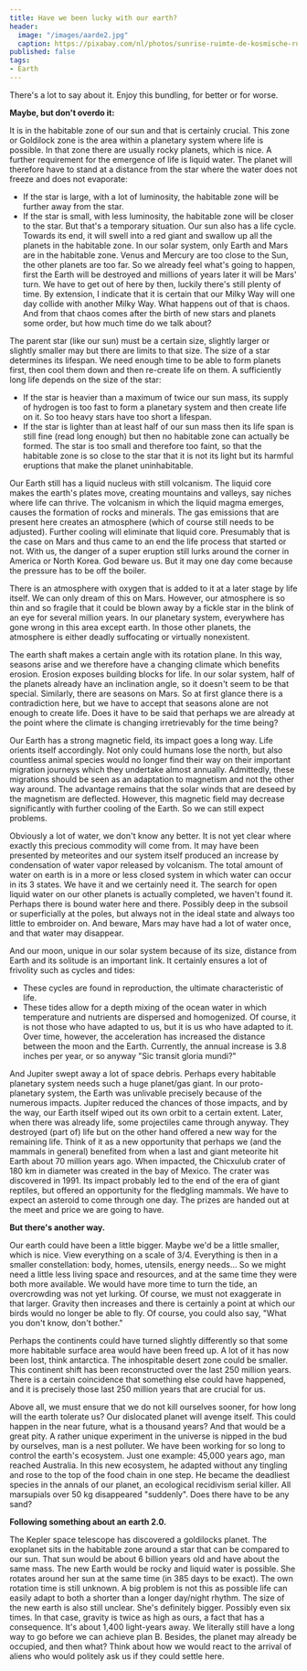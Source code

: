 ```yaml
---
title: Have we been lucky with our earth?
header:
  image: "/images/aarde2.jpg"
  caption: https://pixabay.com/nl/photos/sunrise-ruimte-de-kosmische-ruimte-1765027/
published: false
tags:
- Earth
---
```


There's a lot to say about it. Enjoy this bundling, for better or for worse.

**Maybe, but don't overdo it:**

It is in the habitable zone of our sun and that is certainly crucial. This zone or Goldilock zone is the area within a planetary system where life is possible. In that zone there are usually rocky planets, which is nice. A further requirement for the emergence of life is liquid water. The planet will therefore have to stand at a distance from the star where the water does not freeze and does not evaporate:
* If the star is large, with a lot of luminosity, the habitable zone will be further away from the star. 
* If the star is small, with less luminosity, the habitable zone will be closer to the star. 
But that's a temporary situation. Our sun also has a life cycle. Towards its end, it will swell into a red giant and swallow up all the planets in the habitable zone. In our solar system, only Earth and Mars are in the habitable zone. Venus and Mercury are too close to the Sun, the other planets are too far. So we already feel what's going to happen, first the Earth will be destroyed and millions of years later it will be Mars' turn. We have to get out of here by then, luckily there's still plenty of time. By extension, I indicate that it is certain that our Milky Way will one day collide with another Milky Way. What happens out of that is chaos. And from that chaos comes after the birth of new stars and planets some order, but how much time do we talk about?

The parent star (like our sun) must be a certain size, slightly larger or slightly smaller may but there are limits to that size. The size of a star determines its lifespan. We need enough time to be able to form planets first, then cool them down and then re-create life on them. A sufficiently long life depends on the size of the star:
* If the star is heavier than a maximum of twice our sun mass, its supply of hydrogen is too fast to form a planetary system and then create life on it. So too heavy stars have too short a lifespan. 
* If the star is lighter than at least half of our sun mass then its life span is still fine (read long enough) but then no habitable zone can actually be formed. The star is too small and therefore too faint, so that the habitable zone is so close to the star that it is not its light but its harmful eruptions that make the planet uninhabitable.

Our Earth still has a liquid nucleus with still volcanism. The liquid core makes the earth's plates move, creating mountains and valleys, say niches where life can thrive. The volcanism in which the liquid magma emerges, causes the formation of rocks and minerals. The gas emissions that are present here creates an atmosphere (which of course still needs to be adjusted). Further cooling will eliminate that liquid core. Presumably that is the case on Mars and thus came to an end the life process that started or not. With us, the danger of a super eruption still lurks around the corner in America or North Korea. God beware us. But it may one day come because the pressure has to be off the boiler. 

There is an atmosphere with oxygen that is added to it at a later stage by life itself. We can only dream of this on Mars. However, our atmosphere is so thin and so fragile that it could be blown away by a fickle star in the blink of an eye for several million years. In our planetary system, everywhere has gone wrong in this area except earth. In those other planets, the atmosphere is either deadly suffocating or virtually nonexistent.

The earth shaft makes a certain angle with its rotation plane. In this way, seasons arise and we therefore have a changing climate which benefits erosion. Erosion exposes building blocks for life. In our solar system, half of the planets already have an inclination angle, so it doesn't seem to be that special. Similarly, there are seasons on Mars. So at first glance there is a contradiction here, but we have to accept that seasons alone are not enough to create life. Does it have to be said that perhaps we are already at the point where the climate is changing irretrievably for the time being?

Our Earth has a strong magnetic field, its impact goes a long way. Life orients itself accordingly. Not only could humans lose the north, but also countless animal species would no longer find their way on their important migration journeys which they undertake almost annually. Admittedly, these migrations should be seen as an adaptation to magnetism and not the other way around. The advantage remains that the solar winds that are deseed by the magnetism are deflected. However, this magnetic field may decrease significantly with further cooling of the Earth. So we can still expect problems.

Obviously a lot of water, we don't know any better. It is not yet clear where exactly this precious commodity will come from. It may have been presented by meteorites and our system itself produced an increase by condensation of water vapor released by volcanism. The total amount of water on earth is in a more or less closed system in which water can occur in its 3 states. We have it and we certainly need it. The search for open liquid water on our other planets is actually completed, we haven't found it. Perhaps there is bound water here and there. Possibly deep in the subsoil or superficially at the poles, but always not in the ideal state and always too little to embroider on. And beware, Mars may have had a lot of water once, and that water may disappear.

And our moon, unique in our solar system because of its size, distance from Earth and its solitude is an important link. It certainly ensures a lot of frivolity such as cycles and tides:
* These cycles are found in reproduction, the ultimate characteristic of life. 
* These tides allow for a depth mixing of the ocean water in which temperature and nutrients are dispersed and homogenized. 
Of course, it is not those who have adapted to us, but it is us who have adapted to it. Over time, however, the acceleration has increased the distance between the moon and the Earth. Currently, the annual increase is 3.8 inches per year, or so anyway "Sic transit gloria mundi?"

And Jupiter swept away a lot of space debris. Perhaps every habitable planetary system needs such a huge planet/gas giant. In our proto-planetary system, the Earth was unlivable precisely because of the numerous impacts. Jupiter reduced the chances of those impacts, and by the way, our Earth itself wiped out its own orbit to a certain extent. Later, when there was already life, some projectiles came through anyway. They destroyed (part of) life but on the other hand offered a new way for the remaining life. Think of it as a new opportunity that perhaps we (and the mammals in general) benefited from when a last and giant meteorite hit Earth about 70 million years ago. When impacted, the Chicxulub crater of 180 km in diameter was created in the bay of Mexico. The crater was discovered in 1991. Its impact probably led to the end of the era of giant reptiles, but offered an opportunity for the fledgling mammals. We have to expect an asteroid to come through one day. The prizes are handed out at the meet and price we are going to have.

**But there's another way.**

Our earth could have been a little bigger. Maybe we'd be a little smaller, which is nice. View everything on a scale of 3/4. Everything is then in a smaller constellation: body, homes, utensils, energy needs... So we might need a little less living space and resources, and at the same time they were both more available. We would have more time to turn the tide, an overcrowding was not yet lurking. Of course, we must not exaggerate in that larger. Gravity then increases and there is certainly a point at which our birds would no longer be able to fly. Of course, you could also say, "What you don't know, don't bother."

Perhaps the continents could have turned slightly differently so that some more habitable surface area would have been freed up. A lot of it has now been lost, think antarctica. The inhospitable desert zone could be smaller. This continent shift has been reconstructed over the last 250 million years. There is a certain coincidence that something else could have happened, and it is precisely those last 250 million years that are crucial for us.

Above all, we must ensure that we do not kill ourselves sooner, for how long will the earth tolerate us? Our dislocated planet will avenge itself. This could happen in the near future, what is a thousand years? And that would be a great pity. A rather unique experiment in the universe is nipped in the bud by ourselves, man is a nest polluter. We have been working for so long to control the earth's ecosystem. Just one example: 45,000 years ago, man reached Australia. In this new ecosystem, he adapted without any tingling and rose to the top of the food chain in one step. He became the deadliest species in the annals of our planet, an ecological recidivism serial killer. All marsupials over 50 kg disappeared "suddenly". Does there have to be any sand?

**Following something about an earth 2.0.**

The Kepler space telescope has discovered a goldilocks planet. The exoplanet sits in the habitable zone around a star that can be compared to our sun. That sun would be about 6 billion years old and have about the same mass. The new Earth would be rocky and liquid water is possible. She rotates around her sun at the same time (in 385 days to be exact). The own rotation time is still unknown. A big problem is not this as possible life can easily adapt to both a shorter than a longer day/night rhythm. The size of the new earth is also still unclear. She's definitely bigger. Possibly even six times. In that case, gravity is twice as high as ours, a fact that has a consequence. It's about 1,400 light-years away. We literally still have a long way to go before we can achieve plan B. Besides, the planet may already be occupied, and then what? Think about how we would react to the arrival of aliens who would politely ask us if they could settle here.
